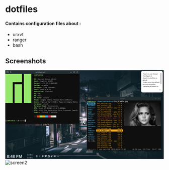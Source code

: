 # dotfiles
#### Contains configuration files about : 
- urxvt 
- ranger 
- bash 

## Screenshots
![screen1](screenshots/2019-01-15-204845_1366x768_scrot.png)
![screen2](screenshots/music_flow.png)
